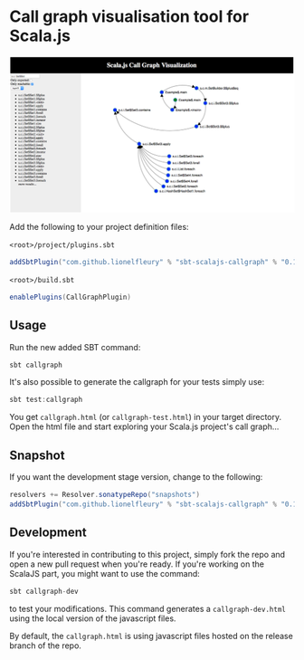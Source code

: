 # Call graph visualisation tool for Scala.js

![alt tag](https://raw.githubusercontent.com/lionelfleury/scala-js-call-graph/release/screenshot.png)

Add the following to your project definition files:

`<root>/project/plugins.sbt`
```scala
addSbtPlugin("com.github.lionelfleury" % "sbt-scalajs-callgraph" % "0.1.2")
```
`<root>/build.sbt`
```scala
enablePlugins(CallGraphPlugin)
```

## Usage
Run the new added SBT command:
```scala
sbt callgraph
```

It's also possible to generate the callgraph for your tests simply use:
```scala
sbt test:callgraph
```

You get `callgraph.html` (or `callgraph-test.html`) in your target directory.
Open the html file and start exploring your Scala.js project's call graph...

## Snapshot
If you want the development stage version, change to the following:
```scala
resolvers += Resolver.sonatypeRepo("snapshots")
addSbtPlugin("com.github.lionelfleury" % "sbt-scalajs-callgraph" % "0.1.3-SNAPSHOT")
```

## Development
If you're interested in contributing to this project, simply fork the repo and open a new pull request when you're ready.
If you're working on the ScalaJS part, you might want to use the command:
```scala
sbt callgraph-dev
```
to test your modifications. This command generates a `callgraph-dev.html` using the local version of the javascript files.

By default, the `callgraph.html` is using javascript files hosted on the release branch of the repo.
